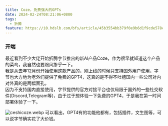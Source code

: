 ```yaml
---
title: Coze，免费强大的GPTs
date: 2024-02-24T08:21:06+0800
tags:
  - 折腾
feature: https://i0.hdslb.com/bfs/article/45b3554bb379f0e9b6d1f9cde578c930514080334.jpg
---
```

### 开端
最近看到不少大佬开始折腾字节推出的新AI产品Coze，作为很早就知道这个产品的菜鸟，我自然也要跟风掺乎一下。  
我是从去年12月份开始使用这款产品的，刚上线的时候只支持国外用户使用，字节也大方地为老外们提供了免费的GPT4，这真的是不得不吐槽国内一些公司对内对外真的是两幅面孔。  
因为不支持国内直接使用，字节提供的官方对接平台也仅局限于国外的一些社交软件(Discord,Telegram等)，由于过于想体验一下免费的GPT4，于是我在第一时间部署体验了一下。  

![ceshicoze.webp](https://r2.xiaoayu.eu.org/2024/02/998d0fb91c218da3957f67306dce666e.webp)
可以看出，GPT4有的功能他都有，包括插件，文生图等，可以说字节确实花了大价钱。
